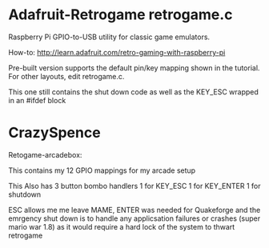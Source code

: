 Adafruit-Retrogame retrogame.c
==================

Raspberry Pi GPIO-to-USB utility for classic game emulators.

How-to: http://learn.adafruit.com/retro-gaming-with-raspberry-pi

Pre-built version supports the default pin/key mapping shown in the tutorial. For other layouts, edit retrogame.c.

This one still contains the shut down code as well as the KEY_ESC wrapped in an #ifdef block

CrazySpence
===========
Retogame-arcadebox:

This contains my 12 GPIO mappings for my arcade setup

This Also has 3 button bombo handlers 
1 for KEY_ESC
1 for KEY_ENTER
1 for shutdown

ESC allows me me leave MAME, ENTER was needed for Quakeforge and the emrgency shut down is to handle any applicsation failures or crashes (super mario war 1.8) as it would require a hard lock of the system to thwart retrogame

